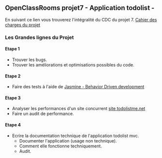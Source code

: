 ## OpenClassRooms projet7 - Application todolist -

En suivant ce lien vous trouverez l'intégralité du CDC du projet 7. [Cahier des charges du projet](https://github.com/Parad0xJ/todolistmvc/wiki "Projet 7 app. todolist")

### Les Grandes lignes du Projet

#### Etape 1

* Trouver les bugs.
* Trouver les améliorations et optimisations possibles du code.

#### Etape 2

* Faire des tests à l'aide de [Jasmine - Behavior Driven development](https://jasmine.github.io/ "Documentation officielle de Jasmine")

#### Etape 3

* Analyser les performances d'un site concurrent [site todolistme.net](http://todolistme.net/ "Le site concurrent")
* Faire un audit de performance.

#### Etape 4

* Ecrire la documentation technique de l'application todolist mvc.
    - Documenter l'application (usage non technique).
    - Comment elle fonctionne techniquement.
    - Audit.
